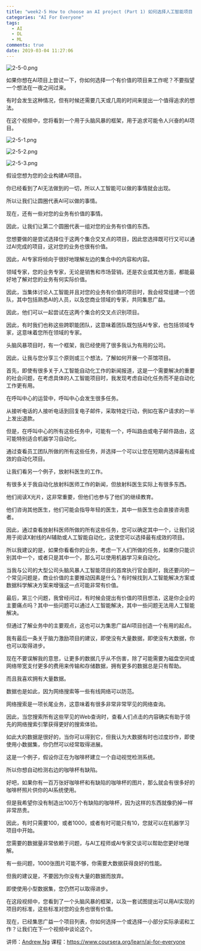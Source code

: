 ```yaml
---
title: "week2-5 How to choose an AI project (Part 1) 如何选择人工智能项目（第1部分）"
categories: "AI For Everyone"
tags:
  - AI
  - DL
  - ML
comments: true
date: 2019-03-04 11:27:06
---
```


![2-5-0.png](https://upload-images.jianshu.io/upload_images/910914-715e7c530778bd3d.png?imageMogr2/auto-orient/strip%7CimageView2/2/w/1240)

如果你想在AI项目上尝试一下，你如何选择一个有价值的项目来工作呢？不要指望一个想法在一夜之间过来。

有时会发生这种情况，但有时候还需要几天或几周的时间来提出一个值得追求的想法。

在这个视频中，您将看到一个用于头脑风暴的框架，用于追求可能令人兴奋的AI项目。

<!--more-->

![2-5-1.png](https://upload-images.jianshu.io/upload_images/910914-afa0a6984cfc68a1.png?imageMogr2/auto-orient/strip%7CimageView2/2/w/1240)

![2-5-2.png](https://upload-images.jianshu.io/upload_images/910914-bffe976e7cb21276.png?imageMogr2/auto-orient/strip%7CimageView2/2/w/1240)

![2-5-3.png](https://upload-images.jianshu.io/upload_images/910914-3449df9d20530416.png?imageMogr2/auto-orient/strip%7CimageView2/2/w/1240)

假设您想为您的企业构建AI项目。

你已经看到了AI无法做到的一切，所以人工智能可以做的事情就会出现。

所以让我们让圆圈代表AI可以做的事情。

现在，还有一些对您的业务有价值的事情。

因此，让我们让第二个圆圈代表一组对您的业务有价值的东西。

您想要做的是尝试选择位于这两个集合交叉点的项目，因此您选择既可行又可以通过AI完成的项目，这对您的业务也很有价值。

因此，AI专家将倾向于很好地理解左边的集合中的内容和内容。

领域专家，您的业务专家，无论是销售和市场营销，还是农业或其他方面，都能最好地了解对您的业务有何实际价值。

因此，当集体讨论人工智能并且对您的业务有价值的项目时，我会经常组建一个团队，其中包括熟悉AI的人员，以及您商业领域的专家，共同集思广益。

因此，他们可以一起尝试在这两个集合的交叉点识别项目。

因此，有时我们也称这些跨职能团队，这意味着团队既包括AI专家，也包括领域专家，这意味着您所在领域的专家。

头脑风暴项目时，有一个框架，我已经使用了很多我认为有用的公司。

因此，让我与您分享三个原则或三个想法，了解如何开展一个茶馆项目。

首先，即使有很多关于人工智能自动化工作的新闻报道，这是一个需要解决的重要的社会问题，在考虑具体的人工智能项目时，我发现考虑自动化任务而不是自动化工作更有用。

在呼叫中心的运营中，呼叫中心会发生很多任务。

从接听电话的人接听电话到回复电子邮件，采取特定行动，例如在客户请求的一半上发出退款。

但是，在呼叫中心的所有这些任务中，可能有一个，呼叫路由或电子邮件路由，这可能特别适合机器学习自动化。

通过查看员工团队所做的所有这些任务，并选择一个可以让您在短期内选择最有成效的自动化项目。

让我们看另一个例子，放射科医生的工作。

有很多关于我自动化放射科医师工作的新闻，但放射科医生实际上有很多东西。

他们阅读X光片，这非常重要，但他们也参与了他们的继续教育。

他们咨询其他医生，他们可能会指导年轻的医生，其中一些医生也会直接咨询患者。

因此，通过查看放射科医师所做的所有这些任务，您可以确定其中一个，让我们说用于阅读X射线的AI辅助或人工智能自动化，这使您可以选择最有成效的项目。

所以我建议的是，如果你看看你的业务，考虑一下人们所做的任务，如果你只能识别其中一个，或者只是其中一个，那么可以使用机器学习来自动化。

当我与公司的大型公司头脑风暴人工智能项目的首席执行官会面时，我还要问的一个常见问题是，商业价值的主要推动因素是什么？有时候找到人工智能解决方案或数据科学解决方案来增强这一点可能非常有价值。

最后，第三个问题，我曾经问过，有时候会提出有价值的项目想法，这是你企业的主要痛点吗？其中一些问题可以通过人工智能解决，其中一些问题无法用人工智能解决。

但通过了解业务中的主要观点，这也可以为集思广益AI项目创造一个有用的起点。

我有最后一条关于脑力激励项目的建议，即使没有大量数据，即使没有大数据，你也可以取得进步。

现在不要误解我的意思，让更多的数据几乎从不伤害，除了可能需要为磁盘空间或网络带宽支付更多的费用来传输和存储数据，拥有更多的数据总是只有帮助。

而且我喜欢拥有大量数据。

数据也是如此，因为网络搜索等一些有线网络可以防范。

网络搜索是一项长尾业务，这意味着有很多非常非常罕见的网络查询。

因此，当您搜索所有这些罕见的Web查询时，查看人们点击的内容确实有助于领先的网络搜索引擎获得更好的搜索体验。

如此大的数据是很好的，当你可以得到它，但我认为大数据有时也过度炒作，即使使用小数据集，你仍然可以经常取得进展。

这是一个例子，假设你正在为咖啡杯建立一个自动视觉检测系统。

所以你想自动检测右边的咖啡杯有缺陷。

好吧，如果你有一百万张好咖啡杯和有缺陷的咖啡杯的图片，那么就会有很多好的咖啡杯照片供你的AI系统使用。

但是我希望你没有制造出100万个有缺陷的咖啡杯，因为这样的东西就像扔掉一样非常昂贵。

因此，有时只需要100，或者1000，或者有时可能只有10，您就可以在机器学习项目中开始。

您需要的数据量非常依赖于问题，与AI工程师或AI专家交谈可以帮助您更好地理解。

有一些问题，1000张图片可能不够，你需要大数据获得良好的性能。

但我的建议是，不要因为你没有大量的数据而放弃。

即使使用小型数据集，您仍然可以取得进步。

在这段视频中，您看到了一个头脑风暴的框架，以及一套试图提出可以用AI实现的项目的标准，这些标准对您的业务也很有价值。

现在，已经集思广益一个项目列表，你如何选择一个或选择一小部分实际承诺和工作？让我们在下一个视频中谈论这个。

讲师：[Andrew Ng](https://www.coursera.org/instructor/andrewng)
课程：<https://www.coursera.org/learn/ai-for-everyone>
